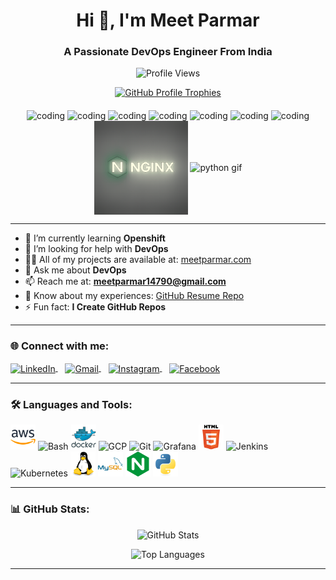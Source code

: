 <h1 align="center">Hi 👋, I'm Meet Parmar</h1>
<h3 align="center">A Passionate DevOps Engineer From India</h3>

<p align="center">
  <img src="https://komarev.com/ghpvc/?username=meet01234&label=Profile%20views&color=0e75b6&style=flat" alt="Profile Views" />
</p>

<p align="center">
  <a href="https://github.com/ryo-ma/github-profile-trophy">
    <img src="https://github-profile-trophy.vercel.app/?username=meet01234&theme=gruvbox&margin-w=15&no-frame=true" alt="GitHub Profile Trophies" />
  </a>
</p>

<p align="center">
  <img align="middle" alt="coding" width="150" src="https://media.licdn.com/dms/image/C4D12AQGPHPw1EQRu1Q/article-cover_image-shrink_600_2000/0/1645684142018?e=2147483647&v=beta&t=SllF47i-q6d9iufTZS9hMwkbbL5VM7cRdy6oJXUXCtM" />
  <img align="middle" alt="coding" width="150" src="https://i.pinimg.com/originals/f5/5e/80/f55e8059ea945abfd6804b887dd4a0af.gif" />
  <img align="middle" alt="coding" width="150" src="https://cdn.dribbble.com/userupload/24890778/file/original-d6503d19e09a7f7c0ce51e1eddbdc1c2.gif" />
  <img align="middle" alt="coding" width="150" src="https://cdn.dribbble.com/userupload/23311639/file/original-36ccb4c185bf6a46aea75c6f819df611.gif" />
  <img align="middle" alt="coding" width="150" src="https://i0.wp.com/automatenow.io/wp-content/uploads/2024/01/jenkins-test-automation.gif?resize=691%2C461&ssl=1" />
  <img align="middle" alt="coding" width="150" src="https://www.atatus.com/blog/content/images/2024/02/kubectl-top-resource-utilization-metrics.gif" />
  <img align="middle" alt="coding" width="150" src="https://images.pling.com/img/00/00/55/86/05/1442245/24647f211b4887364973b9958bed65676de9dec5c25505c0b4515aa0c8d05ffd0bff.gif" />
  <img align="middle" alt="nginx gif" width="150" src="https://raw.githubusercontent.com/Meet01234/Meet01234/main/nginx_icon_animation.gif" />
  <img align="middle" alt="python gif" width="150" src="https://raw.githubusercontent.com/Meet01234/Meet01234/main/python_icon_animation.gif" />
</p>

---

- 🌱 I’m currently learning **Openshift**  
- 🤝 I’m looking for help with **DevOps**  
- 👨‍💻 All of my projects are available at: [meetparmar.com](https://meetparmar.com)  
- 💬 Ask me about **DevOps**  
- 📫 Reach me at: **meetparmar14790@gmail.com**  
- 📄 Know about my experiences: [GitHub Resume Repo](https://github.com/Meet01234/Meet_Parmar_Resume.git)  
- ⚡ Fun fact: **I Create GitHub Repos**

---

### 🌐 Connect with me:

<p align="left">
  <a href="https://www.linkedin.com/in/meet26/" target="_blank">
    <img src="https://cdn.jsdelivr.net/gh/devicons/devicon/icons/linkedin/linkedin-original.svg" alt="LinkedIn" height="40" width="40" style="vertical-align:middle;"/>
  </a>
  &nbsp;&nbsp;
  <a href="mailto:meetparmar14790@gmail.com" target="_blank">
    <img src="https://upload.wikimedia.org/wikipedia/commons/4/4e/Gmail_Icon.png" alt="Gmail" height="40" width="40" style="vertical-align:middle;"/>
  </a>
  &nbsp;&nbsp;
  <a href="https://www.instagram.com/parmar.meet.1656/" target="\_blank">
    <img src="https://cdn-icons-png.flaticon.com/512/174/174855.png" alt="Instagram" height="40" width="40" style="vertical-align:middle;"/>
  </a>
  &nbsp;&nbsp;
  <!-- Facebook -->
  <a href="https://www.facebook.com/parmar.meet.1656" target="\_blank">
    <img src="https://cdn-icons-png.flaticon.com/512/124/124010.png" alt="Facebook" height="40" width="40" style="vertical-align:middle;"/>
  </a>
 
</p>

---

### 🛠️ Languages and Tools:

<p align="left">
  <img src="https://raw.githubusercontent.com/devicons/devicon/master/icons/amazonwebservices/amazonwebservices-original-wordmark.svg" alt="AWS" width="40" height="40"/>
  <img src="https://www.vectorlogo.zone/logos/gnu_bash/gnu_bash-icon.svg" alt="Bash" width="40" height="40"/>
  <img src="https://raw.githubusercontent.com/devicons/devicon/master/icons/docker/docker-original-wordmark.svg" alt="Docker" width="40" height="40"/>
  <img src="https://www.vectorlogo.zone/logos/google_cloud/google_cloud-icon.svg" alt="GCP" width="40" height="40"/>
  <img src="https://www.vectorlogo.zone/logos/git-scm/git-scm-icon.svg" alt="Git" width="40" height="40"/>
  <img src="https://www.vectorlogo.zone/logos/grafana/grafana-icon.svg" alt="Grafana" width="40" height="40"/>
  <img src="https://raw.githubusercontent.com/devicons/devicon/master/icons/html5/html5-original-wordmark.svg" alt="HTML" width="40" height="40"/>
  <img src="https://www.vectorlogo.zone/logos/jenkins/jenkins-icon.svg" alt="Jenkins" width="40" height="40"/>
  <img src="https://www.vectorlogo.zone/logos/kubernetes/kubernetes-icon.svg" alt="Kubernetes" width="40" height="40"/>
  <img src="https://raw.githubusercontent.com/devicons/devicon/master/icons/linux/linux-original.svg" alt="Linux" width="40" height="40"/>
  <img src="https://raw.githubusercontent.com/devicons/devicon/master/icons/mysql/mysql-original-wordmark.svg" alt="MySQL" width="40" height="40"/>
  <img src="https://raw.githubusercontent.com/devicons/devicon/master/icons/nginx/nginx-original.svg" alt="Nginx" width="40" height="40"/>
  <img src="https://raw.githubusercontent.com/devicons/devicon/master/icons/python/python-original.svg" alt="Python" width="40" height="40"/>
</p>

---

### 📊 GitHub Stats:

<p align="center">
  <img src="https://github-readme-stats.vercel.app/api?username=meet01234&show_icons=true&theme=tokyonight" alt="GitHub Stats" />
</p>

<p align="center">
  <img src="https://github-readme-stats.vercel.app/api/top-langs/?username=meet01234&layout=compact&theme=tokyonight" alt="Top Languages" />
</p>

---

